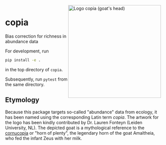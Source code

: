 <img width="300" style="float: right;" alt="Logo copia (goat's head)" src="https://user-images.githubusercontent.com/4376879/115404130-5167a480-a1ed-11eb-96fe-46116ee5971f.png">

# copia
Bias correction for richness in abundance data

For development, run 

``` bash
pip install -e . 
```

in the top directory of `copia`.

Subsequently, run `pytest` from the same directory. 

## Etymology
Because this package targets so-called "abundance" data from ecology, it has been named using the corresponding Latin term *copia*. The artwork for the logo has been kindly contributed by Dr. Lauren Fonteyn (Leiden University, NL). The depicted goat is a mythological reference to the [cornucopia](https://en.wikipedia.org/wiki/Cornucopia) or "horn of plenty", the legendary horn of the goat Amaltheia, who fed the infant Zeus with her milk.

